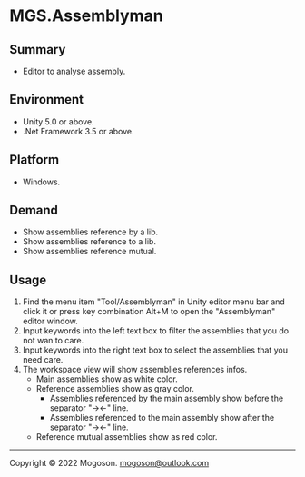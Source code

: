 # MGS.Assemblyman
## Summary
- Editor to analyse assembly.

## Environment
- Unity 5.0 or above.
- .Net Framework 3.5 or above.

## Platform
- Windows.

## Demand
- Show assemblies reference by a lib.
- Show assemblies reference to a lib.
- Show assemblies reference mutual.

## Usage

1. Find the menu item "Tool/Assemblyman" in Unity editor menu bar and click it or press key combination Alt+M to open the "Assemblyman" editor window.
2. Input keywords into the left text box to filter the assemblies that you do not wan to care.
3. Input keywords into the right text box to select the assemblies that you need care.
4. The workspace view will show assemblies references infos.
   - Main assemblies show as white color.
   - Reference assemblies show as gray color.
     - Assemblies referenced by the main assembly show before the separator "-><-" line.
     - Assemblies referenced to the main assembly show after the separator "-><-" line.
   - Reference mutual assemblies show as red color.

------

Copyright © 2022 Mogoson.	mogoson@outlook.com
